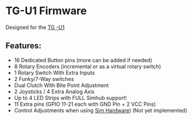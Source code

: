 # TG-U1 Firmware
Designed for the [TG -U1](https://github.com/TeagueGillard/TG-U1)

## Features:
* 16 Dedicated Button pins (more can be added if needed)
* 8 Rotary Encoders (incremental or as a virtual rotary switch)
* 1 Rotary Switch With Extra Inputs
* 2 Funky/7-Way switches
* Dual Clutch With Bite Point Adjustment
* 2 Joysticks / 4 Extra Analog Axis
* Up to 4 LED Strips with FULL Simhub support!
* 11 Extra pins (GPIO 11-21 each with GND Pin + 2 VCC Pins)
* Control Adjustments when using [Sim Hardware](https://github.com/TeagueGillard/Sim-Hardware)) (Not yet implemented)

